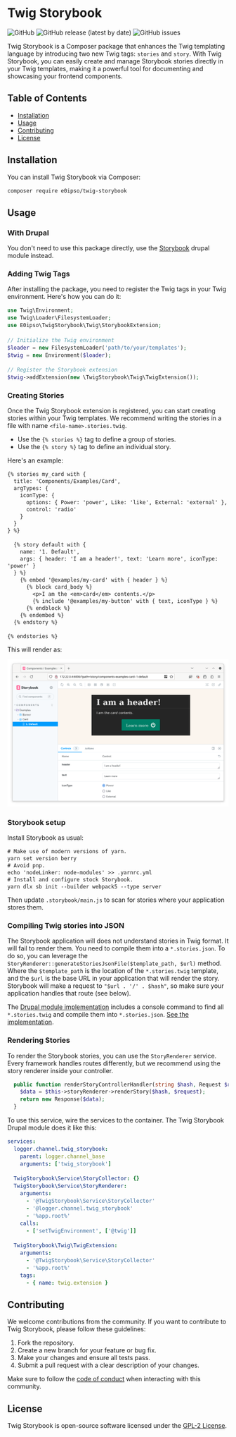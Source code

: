 # Twig Storybook

![GitHub](https://img.shields.io/github/license/e0ipso/twig-storybook)
![GitHub release (latest by date)](https://img.shields.io/github/v/release/e0ipso/twig-storybook)
![GitHub issues](https://img.shields.io/github/issues-raw/e0ipso/twig-storybook)

Twig Storybook is a Composer package that enhances the Twig templating language by introducing two new Twig tags: `stories` and `story`. With Twig Storybook, you can easily create and manage Storybook stories directly in your Twig templates, making it a powerful tool for documenting and showcasing your frontend components.

## Table of Contents

- [Installation](#installation)
- [Usage](#usage)
- [Contributing](#contributing)
- [License](#license)

## Installation

You can install Twig Storybook via Composer:

```bash
composer require e0ipso/twig-storybook
```

## Usage

### With Drupal
You don't need to use this package directly, use the [Storybook](https://www.drupal.org/project/storybook)
drupal module instead.

### Adding Twig Tags

After installing the package, you need to register the Twig tags in your Twig environment. Here's how you can do it:

```php
use Twig\Environment;
use Twig\Loader\FilesystemLoader;
use E0ipso\TwigStorybook\Twig\StorybookExtension;

// Initialize the Twig environment
$loader = new FilesystemLoader('path/to/your/templates');
$twig = new Environment($loader);

// Register the Storybook extension
$twig->addExtension(new \TwigStorybook\Twig\TwigExtension());
```

### Creating Stories

Once the Twig Storybook extension is registered, you can start creating stories within your Twig templates. We recommend
writing the stories in a file with name `<file-name>.stories.twig`.

- Use the `{% stories %}` tag to define a group of stories.
- Use the `{% story %}` tag to define an individual story.

Here's an example:

```twig
{% stories my_card with {
  title: 'Components/Examples/Card',
  argTypes: {
    iconType: {
      options: { Power: 'power', Like: 'like', External: 'external' },
      control: 'radio'
    }
  }
} %}

  {% story default with {
    name: '1. Default',
    args: { header: 'I am a header!', text: 'Learn more', iconType: 'power' }
  } %}
    {% embed '@examples/my-card' with { header } %}
      {% block card_body %}
        <p>I am the <em>card</em> contents.</p>
        {% include '@examples/my-button' with { text, iconType } %}
      {% endblock %}
    {% endembed %}
  {% endstory %}

{% endstories %}
```

This will render as:

![Storybook Screenshot](./docs/sb-screenshot.png)

### Storybook setup

Install Storybook as usual:

```console
# Make use of modern versions of yarn.
yarn set version berry
# Avoid pnp.
echo 'nodeLinker: node-modules' >> .yarnrc.yml
# Install and configure stock Storybook.
yarn dlx sb init --builder webpack5 --type server
```

Then update `.storybook/main.js` to scan for stories where your application stores them.

### Compiling Twig stories into JSON

The Storybook application will does not understand stories in Twig format. It will fail to render them. You need to
compile them into a `*.stories.json`. To do so, you can leverage the
`StoryRenderer::generateStoriesJsonFile($template_path, $url)` method. Where the `$template_path` is the location of the
`*.stories.twig` template, and the `$url` is the base URL in your application that will render the story.
Storybook will make a request to `"$url . '/' . $hash"`, so make sure your application handles that route (see below).

The [Drupal module implementation](https://www.drupal.org/project/storybook) includes a console command to find all
`*.stories.twig` and compile them into `*.stories.json`.
[See the implementation](https://git.drupalcode.org/project/storybook/-/blob/1.x/src/Drush/Commands/StorybookCommands.php).

### Rendering Stories

To render the Storybook stories, you can use the `StoryRenderer` service. Every framework handles routes differently,
but we recommend using the story renderer inside your controller.

```php
  public function renderStoryControllerHandler(string $hash, Request $request): array {
    $data = $this->storyRenderer->renderStory($hash, $request);
    return new Response($data);
  }
```

To use this service, wire the services to the container. The Twig Storybook Drupal module does it like this:

```yaml
services:
  logger.channel.twig_storybook:
    parent: logger.channel_base
    arguments: ['twig_storybook']

  TwigStorybook\Service\StoryCollector: {}
  TwigStorybook\Service\StoryRenderer:
    arguments:
      - '@TwigStorybook\Service\StoryCollector'
      - '@logger.channel.twig_storybook'
      - '%app.root%'
    calls:
      - ['setTwigEnvironment', ['@twig']]

  TwigStorybook\Twig\TwigExtension:
    arguments:
      - '@TwigStorybook\Service\StoryCollector'
      - '%app.root%'
    tags:
      - { name: twig.extension }
```

## Contributing

We welcome contributions from the community. If you want to contribute to Twig Storybook, please follow these guidelines:

1. Fork the repository.
2. Create a new branch for your feature or bug fix.
3. Make your changes and ensure all tests pass.
4. Submit a pull request with a clear description of your changes.

Make sure to follow the [code of conduct](CODE_OF_CONDUCT.md) when interacting with this community.
## License

Twig Storybook is open-source software licensed under the [GPL-2 License](LICENSE).
